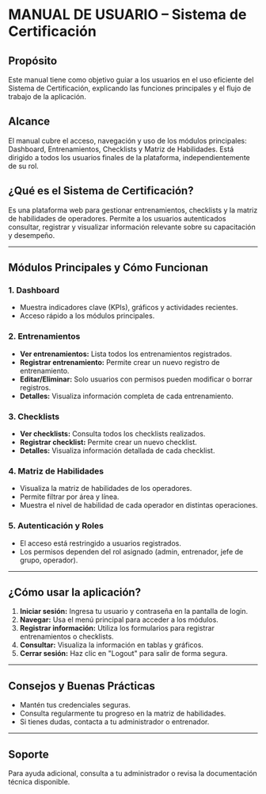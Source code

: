 # MANUAL DE USUARIO – Sistema de Certificación

## Propósito

Este manual tiene como objetivo guiar a los usuarios en el uso eficiente del Sistema de Certificación, explicando las funciones principales y el flujo de trabajo de la aplicación.

## Alcance

El manual cubre el acceso, navegación y uso de los módulos principales: Dashboard, Entrenamientos, Checklists y Matriz de Habilidades. Está dirigido a todos los usuarios finales de la plataforma, independientemente de su rol.

## ¿Qué es el Sistema de Certificación?

Es una plataforma web para gestionar entrenamientos, checklists y la matriz de habilidades de operadores. Permite a los usuarios autenticados consultar, registrar y visualizar información relevante sobre su capacitación y desempeño.

---

## Módulos Principales y Cómo Funcionan

### 1. Dashboard

- Muestra indicadores clave (KPIs), gráficos y actividades recientes.
- Acceso rápido a los módulos principales.

### 2. Entrenamientos

- **Ver entrenamientos:** Lista todos los entrenamientos registrados.
- **Registrar entrenamiento:** Permite crear un nuevo registro de entrenamiento.
- **Editar/Eliminar:** Solo usuarios con permisos pueden modificar o borrar registros.
- **Detalles:** Visualiza información completa de cada entrenamiento.

### 3. Checklists

- **Ver checklists:** Consulta todos los checklists realizados.
- **Registrar checklist:** Permite crear un nuevo checklist.
- **Detalles:** Visualiza información detallada de cada checklist.

### 4. Matriz de Habilidades

- Visualiza la matriz de habilidades de los operadores.
- Permite filtrar por área y línea.
- Muestra el nivel de habilidad de cada operador en distintas operaciones.

### 5. Autenticación y Roles

- El acceso está restringido a usuarios registrados.
- Los permisos dependen del rol asignado (admin, entrenador, jefe de grupo, operador).

---

## ¿Cómo usar la aplicación?

1. **Iniciar sesión:** Ingresa tu usuario y contraseña en la pantalla de login.
2. **Navegar:** Usa el menú principal para acceder a los módulos.
3. **Registrar información:** Utiliza los formularios para registrar entrenamientos o checklists.
4. **Consultar:** Visualiza la información en tablas y gráficos.
5. **Cerrar sesión:** Haz clic en "Logout" para salir de forma segura.

---

## Consejos y Buenas Prácticas

- Mantén tus credenciales seguras.
- Consulta regularmente tu progreso en la matriz de habilidades.
- Si tienes dudas, contacta a tu administrador o entrenador.

---

## Soporte

Para ayuda adicional, consulta a tu administrador o revisa la documentación técnica disponible.
